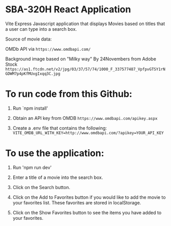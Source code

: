 # SBA-320H React Application

Vite Express Javascript application that displays Movies based on titles that a user can type into a search box.

Source of movie data:

OMDb API via  `https://www.omdbapi.com/`

Background image based on "Milky way" By 24Novembers from Adobe Stock
`https://as1.ftcdn.net/v2/jpg/03/37/57/74/1000_F_337577487_VpfpvGTSY1rNGDWM7p4pKfMUxgIxqq3C.jpg`

# To run code from this Github:

1. Run `npm install'

2. Obtain an API key from OMDB `https://www.omdbapi.com/apikey.aspx`

3. Create a .env file that contains the following:
`VITE_OMDB_URL_WITH_KEY=http://www.omdbapi.com/?apikey=YOUR_API_KEY`

# To use the application:

1. Run 'npm run dev'

2. Enter a title of a movie into the search box.

3. Click on the Search button.

4. Click on the Add to Favorites button if you would like to add the movie to your favorites list. These favorites are stored in localStorage. 

5. Click on the Show Favorites button to see the items you have added to your favorites.